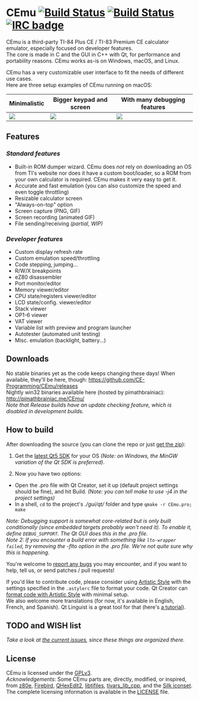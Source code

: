 # CEmu [![Build Status](https://travis-ci.org/CE-Programming/CEmu.svg)](https://travis-ci.org/CE-Programming/CEmu) [![Build Status](https://scan.coverity.com/projects/7576/badge.svg)](https://scan.coverity.com/projects/ce-programming-cemu) [![IRC badge](https://img.shields.io/badge/IRC%20channel-%23cemu--dev%20on%20EFNet-blue.svg)](http://chat.efnet.org/irc.cgi?adv=1&nick=cemu-user&chan=%23cemu-dev)

CEmu is a third-party TI-84 Plus CE / TI-83 Premium CE calculator emulator, especially focused on developer features.  
The core is made in C and the GUI in C++ with Qt, for performance and portability reasons. CEmu works as-is on Windows, macOS, and Linux.

CEmu has a very customizable user interface to fit the needs of different use cases.  
Here are three setup examples of CEmu running on macOS:

Minimalistic  | Bigger keypad and screen | With many debugging features
------------ | ------------- | -------------
<a href="https://i.imgur.com/yU8xOqf.png"><img src="https://i.imgur.com/wYlQPgu.png" /></a>|<a href="https://i.imgur.com/cKYRuxM.png"><img src="https://i.imgur.com/edxwq7K.png" /></a>|<a href="https://i.imgur.com/c90lBOq.png"><img src="https://i.imgur.com/7GDppPH.png" /></a>

## Features
### _Standard features_
* Built-in ROM dumper wizard. CEmu does _not_ rely on downloading an OS from TI's website nor does it have a custom boot/loader, so a ROM from your own calculator is required. CEmu makes it very easy to get it. 
* Accurate and fast emulation (you can also customize the speed and even toggle throttling)
* Resizable calculator screen
* "Always-on-top" option
* Screen capture (PNG, GIF)
* Screen recording (animated GIF)
* File sending/receiving _(partial, WIP)_

### _Developer features_
* Custom display refresh rate
* Custom emulation speed/throttling
* Code stepping, jumping...
* R/W/X breakpoints
* eZ80 disassembler
* Port monitor/editor
* Memory viewer/editor
* CPU state/registers viewer/editor
* LCD state/config. viewer/editor
* Stack viewer
* OP1-6 viewer
* VAT viewer
* Variable list with preview and program launcher
* Autotester (automated unit testing)
* Misc. emulation (backlight, battery...)

## Downloads
No stable binaries yet as the code keeps changing these days! When available, they'll be here, though: https://github.com/CE-Programming/CEmu/releases  
Nightly win32 binaries available here (hosted by pimathbrainiac): http://pimathbrainiac.me/CEmu/  
_Note that Release builds have an update checking feature, which is disabled in development builds._

## How to build
After downloading the source (you can clone the repo or just [get the zip](https://github.com/CE-Programming/CEmu/archive/master.zip)):

1. Get the [latest Qt5 SDK](https://www.qt.io/download-open-source/#section-3) for your OS *(Note: on Windows, the MinGW variation of the Qt SDK is preferred)*.

2. Now you have two options:
  * Open the .pro file with Qt Creator, set it up (default project settings should be fine), and hit Build. *(Note: you can tell make to use -j4 in the project settings)*
  * In a shell, `cd` to the project's *./gui/qt/* folder and type `qmake -r CEmu.pro; make`

_Note: Debugging support is somewhat core-related but is only built conditionally (since embedded targets probably won't need it). To enable it, define `DEBUG_SUPPORT`. The Qt GUI does this in the .pro file._  
_Note 2: If you encounter a build error with something like `lto-wrapper failed`, try removing the -flto option in the .pro file. We're not quite sure why this is happening._

You're welcome to [report any bugs](https://github.com/CE-Programming/CEmu/issues) you may encounter, and if you want to help, tell us, or send patches / pull requests!

If you'd like to contribute code, please consider using [Artistic Style](http://astyle.sourceforge.net/) with the settings specified in the `.astylerc` file to format your code. Qt Creator can [format code with Artistic Style](http://doc.qt.io/qtcreator/creator-beautifier.html) with minimal setup.  
We also welcome more translations (for now, it's available in English, French, and Spanish). Qt Linguist is a great tool for that (here's [a tutorial](https://doc.qt.io/qt-5.5/linguist-manager.html)).


## TODO and WISH list
_Take a look at [the current issues](https://github.com/CE-Programming/CEmu/issues), since these things are organized there._

## License
CEmu is licensed under the [GPLv3](LICENSE).  
_Acknowledgements_: Some CEmu parts are, directly, modified, or inspired, from [z80e](https://github.com/KnightOS/z80e), [Firebird](https://github.com/nspire-emus/firebird), [QHexEdit2](https://github.com/Simsys/qhexedit2), [libtifiles](https://github.com/debrouxl/tilibs), [tivars_lib_cpp](https://github.com/adriweb/tivars_lib_cpp), and the [Silk iconset](http://www.famfamfam.com/lab/icons/silk/). The complete licensing information is available in the [LICENSE](LICENSE) file.
